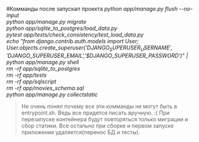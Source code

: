 #Комманды после запускап проекта
*python app/manage.py flush --no-input*  
*python app/manage.py migrate*  
*python app/sqlite_to_postgres/load_data.py*  
*pytest app/tests/check_consistency/test_load_data.py*  
*echo "from django.contrib.auth.models import User; User.objects.create_superuser('$DJANGO_SUPERUSER_USERNAME','$DJANGO_SUPERUSER_EMAIL','$DJANGO_SUPERUSER_PASSWORD')" | python app/manage.py shell*  
*rm -rf app/sqlite_to_postgres*  
*rm -rf app/tests*  
*rm -rf app/sqlscript*  
*rm -rf app/movies_schema.sql*  
*python app/manage.py collectstatic*  

>Не очень понял почему все эти комманды не могут быть в entrypoint.sh. Ведь все придется писать вручную. :(
>При перезапуске контейнера будут повторяться только миграции и сбор статики. Все остально при сборке и первом запуске приложения удаляется(перенос БД и тесты).